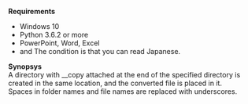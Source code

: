 **Requirements**  
- Windows 10  
- Python 3.6.2 or more  
- PowerPoint, Word, Excel
- and The condition is that you can read Japanese.
  
**Synopsys**  
A directory with __copy attached at the end of the specified directory is created in the same location, and the converted file is placed in it.  
Spaces in folder names and file names are replaced with underscores.